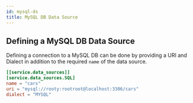 ```yaml
---
id: mysql-ds
title: MySQL DB Data Source
---
```


## Defining a MySQL DB Data Source

Defining a connection to a MySQL DB can be done by providing a URI and Dialect in addition to the required `name` of the data source.

```toml
[[service.data_sources]]
[service.data_sources.SQL]
name = "cars"
uri = "mysql://rooty:rootroot@localhost:3306/cars"
dialect = "MYSQL"
```
